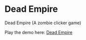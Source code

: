 # Dead Empire
Dead Empire (A zombie clicker game)

Play the demo here: [Dead Empire](https://run.plnkr.co/plunks/Y9qnTn/)

